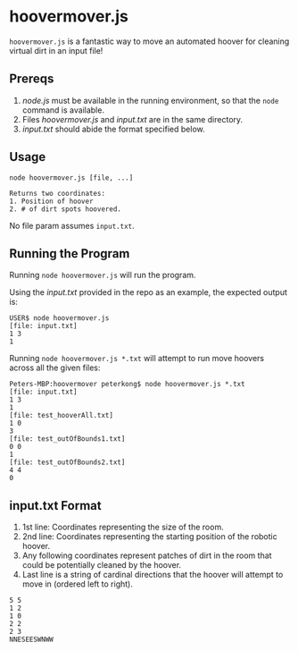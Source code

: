 # hoovermover.js

`hoovermover.js` is a fantastic way to move an automated hoover for cleaning virtual dirt in an input file!

## **Prereqs**

1. _node.js_ must be available in the running environment, so that the `node` command is available.
1. Files _hoovermover.js_ and _input.txt_ are in the same directory.
1. _input.txt_ should abide the format specified below.

## Usage

```
node hoovermover.js [file, ...]

Returns two coordinates:
1. Position of hoover
2. # of dirt spots hoovered.
```

No file param assumes `input.txt`.

## **Running the Program**

Running `node hoovermover.js` will run the program.

Using the _input.txt_ provided in the repo as an example, the expected output is:

```
USER$ node hoovermover.js
[file: input.txt]
1 3
1
```

Running `node hoovermover.js *.txt` will attempt to run move hoovers across all the given files:

```
Peters-MBP:hoovermover peterkong$ node hoovermover.js *.txt
[file: input.txt]
1 3
1
[file: test_hooverAll.txt]
1 0
3
[file: test_outOfBounds1.txt]
0 0
1
[file: test_outOfBounds2.txt]
4 4
0
```

## **input.txt Format**

1. 1st line: Coordinates representing the size of the room.
1. 2nd line: Coordinates representing the starting position of the robotic hoover.
1. Any following coordinates represent patches of dirt in the room that could be potentially cleaned by the hoover.
1. Last line is a string of cardinal directions that the hoover will attempt to move in (ordered left to right).

```
5 5
1 2
1 0
2 2
2 3
NNESEESWNWW
```

